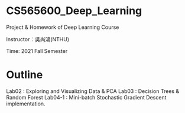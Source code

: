 # CS565600_Deep_Learning

Project & Homework of Deep Learning Course

Instructor：吳尚鴻(NTHU)

Time: 2021 Fall Semester

# Outline
Lab02 : Exploring and Visualizing Data & PCA
Lab03 : Decision Trees & Random Forest
Lab04-1 : Mini-batch Stochastic Gradient Descent implementation.
